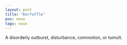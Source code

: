 ```yaml
---
layout: post
title: "Kerfuffle"
pos: noun
tags: noun
---
```

A disorderly outburst, disturbance, commotion, or tumult.
